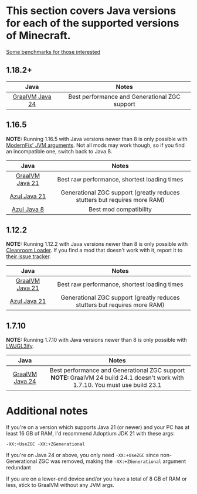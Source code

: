 # This section covers Java versions for each of the supported versions of Minecraft.

[Some benchmarks for those interested](java-benchmarks.md)

## 1.18.2+

| Java | Notes |
|:---:|:---:|
| [GraalVM Java 24](https://github.com/graalvm/oracle-graalvm-ea-builds/releases) | Best performance and Generational ZGC support |

## 1.16.5

**NOTE:** Running 1.16.5 with Java versions newer than 8 is only possible with [ModernFix' JVM arguments](https://github.com/embeddedt/ModernFix/wiki/1.16---required-arguments-for-Java-17). Not all mods may work though, so if you find an incompatible one, switch back to Java 8.

| Java | Notes |
|:---:|:---:|
| [GraalVM Java 21](https://www.graalvm.org/downloads/) | Best raw performance, shortest loading times |
| [Azul Java 21](https://www.azul.com/downloads/?version=java-21-lts&package=jre#zulu) | Generational ZGC support (greatly reduces stutters but requires more RAM) |
| [Azul Java 8](https://www.azul.com/downloads/?version=java-8-lts&package=jre#zulu) | Best mod compatibility |

## 1.12.2

**NOTE:** Running 1.12.2 with Java versions newer than 8 is only possible with [Cleanroom Loader](https://github.com/CleanroomMC/Cleanroom). If you find a mod that doesn't work with it, report it to [their issue tracker](https://github.com/CleanroomMC/Cleanroom/issues).

| Java | Notes |
|:---:|:---:|
| [GraalVM Java 21](https://www.graalvm.org/downloads/) | Best raw performance, shortest loading times |
| [Azul Java 21](https://www.azul.com/downloads/?version=java-21-lts&package=jre#zulu) | Generational ZGC support (greatly reduces stutters but requires more RAM) |

## 1.7.10

**NOTE:** Running 1.7.10 with Java versions newer than 8 is only possible with [LWJGL3ify](https://modrinth.com/mod/lwjgl3ify).

| Java | Notes |
|:---:|:---:|
| [GraalVM Java 24](https://github.com/graalvm/oracle-graalvm-ea-builds/releases) | Best performance and Generational ZGC support **NOTE:** GraalVM 24 build 24.1 doesn't work with 1.7.10. You must use build 23.1 |

# Additional notes

If you're on a version which supports Java 21 (or newer) and your PC has at least 16 GB of RAM, I'd recommend Adoptium JDK 21 with these args:

``
-XX:+UseZGC -XX:+ZGenerational
``

If you're on Java 24 or above, you only need ``-XX:+UseZGC`` since non-Generational ZGC was removed, making the ``-XX:+ZGenerational`` argument redundant

If you are on a lower-end device and/or you have a total of 8 GB of RAM or less, stick to GraalVM without any JVM args.
